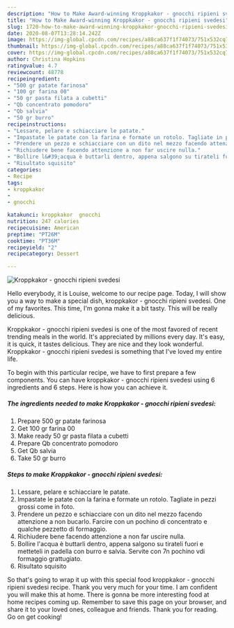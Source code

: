 ```yaml
---
description: "How to Make Award-winning Kroppkakor - gnocchi ripieni svedesi"
title: "How to Make Award-winning Kroppkakor - gnocchi ripieni svedesi"
slug: 1720-how-to-make-award-winning-kroppkakor-gnocchi-ripieni-svedesi
date: 2020-08-07T13:28:14.242Z
image: https://img-global.cpcdn.com/recipes/a88ca637f1f74073/751x532cq70/kroppkakor-gnocchi-ripieni-svedesi-recipe-main-photo.jpg
thumbnail: https://img-global.cpcdn.com/recipes/a88ca637f1f74073/751x532cq70/kroppkakor-gnocchi-ripieni-svedesi-recipe-main-photo.jpg
cover: https://img-global.cpcdn.com/recipes/a88ca637f1f74073/751x532cq70/kroppkakor-gnocchi-ripieni-svedesi-recipe-main-photo.jpg
author: Christina Hopkins
ratingvalue: 4.7
reviewcount: 48778
recipeingredient:
- "500 gr patate farinosa"
- "100 gr farina 00"
- "50 gr pasta filata a cubetti"
- "Qb concentrato pomodoro"
- "Qb salvia"
- "50 gr burro"
recipeinstructions:
- "Lessare, pelare e schiacciare le patate."
- "Impastate le patate con la farina e formate un rotolo. Tagliate in pezzi grossi come in foto."
- "Prendere un pezzo e schiacciare con un dito nel mezzo facendo attenzione a non bucarlo. Farcire con un pochino di concentrato e qualche pezzetto di formaggio."
- "Richiudere bene facendo attenzione a non far uscire nulla."
- "Bollire l&#39;acqua è buttarli dentro, appena salgono su tirateli fuori e metteteli in padella con burro e salvia. Servite con 7n pochino vdi formaggio grattugiato."
- "Risultato squisito"
categories:
- Recipe
tags:
- kroppkakor
- 
- gnocchi

katakunci: kroppkakor  gnocchi 
nutrition: 247 calories
recipecuisine: American
preptime: "PT26M"
cooktime: "PT36M"
recipeyield: "2"
recipecategory: Dessert

---
```



![Kroppkakor - gnocchi ripieni svedesi](https://img-global.cpcdn.com/recipes/a88ca637f1f74073/751x532cq70/kroppkakor-gnocchi-ripieni-svedesi-recipe-main-photo.jpg)

Hello everybody, it is Louise, welcome to our recipe page. Today, I will show you a way to make a special dish, kroppkakor - gnocchi ripieni svedesi. One of my favorites. This time, I'm gonna make it a bit tasty. This will be really delicious.

Kroppkakor - gnocchi ripieni svedesi is one of the most favored of recent trending meals in the world. It's appreciated by millions every day. It's easy, it is quick, it tastes delicious. They are nice and they look wonderful. Kroppkakor - gnocchi ripieni svedesi is something that I've loved my entire life.




To begin with this particular recipe, we have to first prepare a few components. You can have kroppkakor - gnocchi ripieni svedesi using 6 ingredients and 6 steps. Here is how you can achieve it.

<!--inarticleads1-->

##### The ingredients needed to make Kroppkakor - gnocchi ripieni svedesi:

1. Prepare 500 gr patate farinosa
1. Get 100 gr farina 00
1. Make ready 50 gr pasta filata a cubetti
1. Prepare Qb concentrato pomodoro
1. Get Qb salvia
1. Take 50 gr burro




<!--inarticleads2-->

##### Steps to make Kroppkakor - gnocchi ripieni svedesi:

1. Lessare, pelare e schiacciare le patate.
1. Impastate le patate con la farina e formate un rotolo. Tagliate in pezzi grossi come in foto.
1. Prendere un pezzo e schiacciare con un dito nel mezzo facendo attenzione a non bucarlo. Farcire con un pochino di concentrato e qualche pezzetto di formaggio.
1. Richiudere bene facendo attenzione a non far uscire nulla.
1. Bollire l&#39;acqua è buttarli dentro, appena salgono su tirateli fuori e metteteli in padella con burro e salvia. Servite con 7n pochino vdi formaggio grattugiato.
1. Risultato squisito




So that's going to wrap it up with this special food kroppkakor - gnocchi ripieni svedesi recipe. Thank you very much for your time. I am confident you will make this at home. There is gonna be more interesting food at home recipes coming up. Remember to save this page on your browser, and share it to your loved ones, colleague and friends. Thank you for reading. Go on get cooking!
